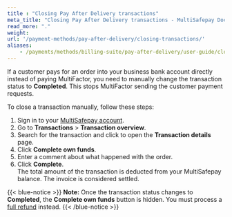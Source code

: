 ```yaml
---
title : "Closing Pay After Delivery transactions"
meta_title: "Closing Pay After Delivery transactions - MultiSafepay Docs"
read_more: "."
weight: 
url: '/payment-methods/pay-after-delivery/closing-transactions/'
aliases:
    - /payments/methods/billing-suite/pay-after-delivery/user-guide/closing-transactions/
---
```


If a customer pays for an order into your business bank account directly instead of paying MultiFactor, you need to manually change the transaction status to **Completed**. This stops MultiFactor sending the customer payment requests.   

To close a transaction manually, follow these steps:

1. Sign in to your [MultiSafepay account](https://merchant.multisafepay.com).
2. Go to **Transactions** > **Transaction overview**.
3. Search for the transaction and click to open the **Transaction details** page.
4. Click **Complete own funds**. 
5. Enter a comment about what happened with the order. 
6. Click **Complete**.  
    The total amount of the transaction is deducted from your MultiSafepay balance. The invoice is considered settled.

{{< blue-notice >}} **Note:** Once the transaction status changes to **Completed**, the **Complete own funds** button is hidden. You must process a [full refund](/refunds/full-partial/) instead. {{< /blue-notice >}}

